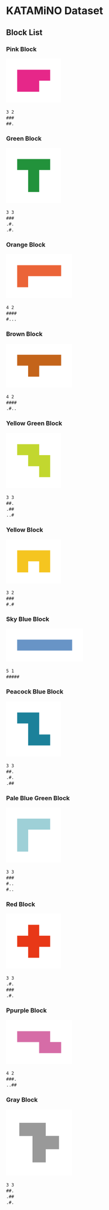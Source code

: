 # KATAMiNO Dataset
## Block List
### Pink Block
<img src="img/pink.png" width="150">

```
3 2
###
##.
```

### Green Block
<img src="img/green.png" width="150">

```
3 3
###
.#.
.#.
```

### Orange Block
<img src="img/orange.png" width="180">

```
4 2
####
#...
```


### Brown Block
<img src="img/brown.png" width="180">

```
4 2
####
.#..
```

### Yellow Green Block
<img src="img/yellow-green.png" width="150">

```
3 3
##.
.##
..#
```

### Yellow Block
<img src="img/yellow.png" width="150">

```
3 2
###
#.#
```

### Sky Blue Block
<img src="img/sky-blue.png" width="210">

```
5 1
#####
```

### Peacock Blue Block
<img src="img/peacock-blue.png" width="150">

```
3 3
##.
.#.
.##
```

### Pale Blue Green Block
<img src="img/pale-blue-green.png" width="150">

```
3 3
###
#..
#..
```

### Red Block
<img src="img/red.png" width="150">

```
3 3
.#.
###
.#.
```

### Ppurple Block
<img src="img/purple.png" width="180">

```
4 2
###.
..##
```

### Gray Block
<img src="img/gray.png" width="180">

```
3 3
##.
.##
.#.
```